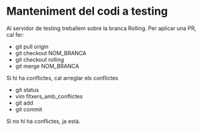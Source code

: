 # Manteniment del codi a testing
Al servidor de testing treballem sobre la branca Rolling. Per aplicar una PR, cal fer:
*  git pull origin
*  git checkout NOM_BRANCA
*  git checkout rolling
*  git merge NOM_BRANCA

Si hi ha conflictes, cal arreglar els conflictes

*  git status
*  vim fitxers_amb_conflictes
*  git add
*  git commit

Si no hi ha conflictes, ja està.
